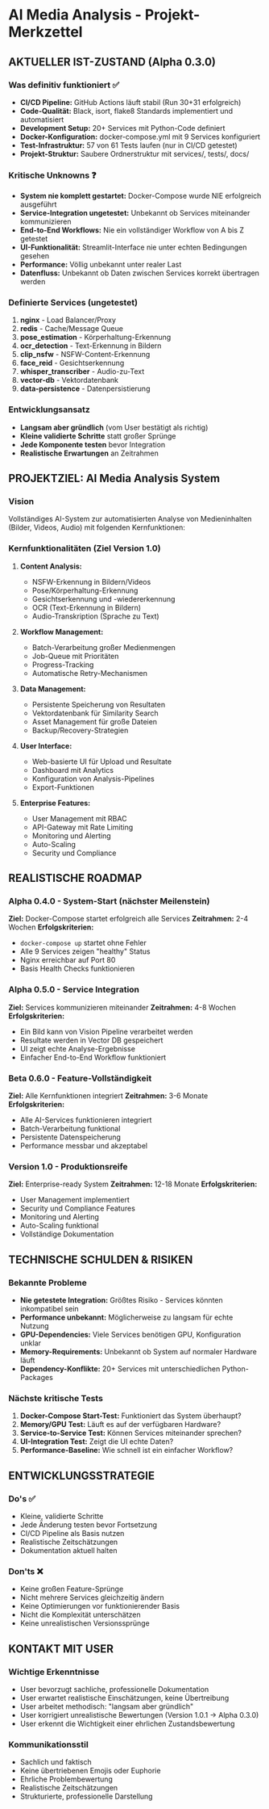 # AI Media Analysis - Projekt-Merkzettel

## AKTUELLER IST-ZUSTAND (Alpha 0.3.0)

### Was definitiv funktioniert ✅
- **CI/CD Pipeline:** GitHub Actions läuft stabil (Run 30+31 erfolgreich)
- **Code-Qualität:** Black, isort, flake8 Standards implementiert und automatisiert
- **Development Setup:** 20+ Services mit Python-Code definiert
- **Docker-Konfiguration:** docker-compose.yml mit 9 Services konfiguriert
- **Test-Infrastruktur:** 57 von 61 Tests laufen (nur in CI/CD getestet)
- **Projekt-Struktur:** Saubere Ordnerstruktur mit services/, tests/, docs/

### Kritische Unknowns ❓
- **System nie komplett gestartet:** Docker-Compose wurde NIE erfolgreich ausgeführt
- **Service-Integration ungetestet:** Unbekannt ob Services miteinander kommunizieren
- **End-to-End Workflows:** Nie ein vollständiger Workflow von A bis Z getestet
- **UI-Funktionalität:** Streamlit-Interface nie unter echten Bedingungen gesehen
- **Performance:** Völlig unbekannt unter realer Last
- **Datenfluss:** Unbekannt ob Daten zwischen Services korrekt übertragen werden

### Definierte Services (ungetestet)
1. **nginx** - Load Balancer/Proxy
2. **redis** - Cache/Message Queue
3. **pose_estimation** - Körperhaltung-Erkennung
4. **ocr_detection** - Text-Erkennung in Bildern
5. **clip_nsfw** - NSFW-Content-Erkennung
6. **face_reid** - Gesichtserkennung
7. **whisper_transcriber** - Audio-zu-Text
8. **vector-db** - Vektordatenbank
9. **data-persistence** - Datenpersistierung

### Entwicklungsansatz
- **Langsam aber gründlich** (vom User bestätigt als richtig)
- **Kleine validierte Schritte** statt großer Sprünge
- **Jede Komponente testen** bevor Integration
- **Realistische Erwartungen** an Zeitrahmen

## PROJEKTZIEL: AI Media Analysis System

### Vision
Vollständiges AI-System zur automatisierten Analyse von Medieninhalten (Bilder, Videos, Audio) mit folgenden Kernfunktionen:

### Kernfunktionalitäten (Ziel Version 1.0)
1. **Content Analysis:**
   - NSFW-Erkennung in Bildern/Videos
   - Pose/Körperhaltung-Erkennung
   - Gesichtserkennung und -wiedererkennung
   - OCR (Text-Erkennung in Bildern)
   - Audio-Transkription (Sprache zu Text)

2. **Workflow Management:**
   - Batch-Verarbeitung großer Medienmengen
   - Job-Queue mit Prioritäten
   - Progress-Tracking
   - Automatische Retry-Mechanismen

3. **Data Management:**
   - Persistente Speicherung von Resultaten
   - Vektordatenbank für Similarity Search
   - Asset Management für große Dateien
   - Backup/Recovery-Strategien

4. **User Interface:**
   - Web-basierte UI für Upload und Resultate
   - Dashboard mit Analytics
   - Konfiguration von Analysis-Pipelines
   - Export-Funktionen

5. **Enterprise Features:**
   - User Management mit RBAC
   - API-Gateway mit Rate Limiting
   - Monitoring und Alerting
   - Auto-Scaling
   - Security und Compliance

## REALISTISCHE ROADMAP

### Alpha 0.4.0 - System-Start (nächster Meilenstein)
**Ziel:** Docker-Compose startet erfolgreich alle Services
**Zeitrahmen:** 2-4 Wochen
**Erfolgskriterien:**
- `docker-compose up` startet ohne Fehler
- Alle 9 Services zeigen "healthy" Status
- Nginx erreichbar auf Port 80
- Basis Health Checks funktionieren

### Alpha 0.5.0 - Service Integration
**Ziel:** Services kommunizieren miteinander
**Zeitrahmen:** 4-8 Wochen
**Erfolgskriterien:**
- Ein Bild kann von Vision Pipeline verarbeitet werden
- Resultate werden in Vector DB gespeichert
- UI zeigt echte Analyse-Ergebnisse
- Einfacher End-to-End Workflow funktioniert

### Beta 0.6.0 - Feature-Vollständigkeit
**Ziel:** Alle Kernfunktionen integriert
**Zeitrahmen:** 3-6 Monate
**Erfolgskriterien:**
- Alle AI-Services funktionieren integriert
- Batch-Verarbeitung funktional
- Persistente Datenspeicherung
- Performance messbar und akzeptabel

### Version 1.0 - Produktionsreife
**Ziel:** Enterprise-ready System
**Zeitrahmen:** 12-18 Monate
**Erfolgskriterien:**
- User Management implementiert
- Security und Compliance Features
- Monitoring und Alerting
- Auto-Scaling funktional
- Vollständige Dokumentation

## TECHNISCHE SCHULDEN & RISIKEN

### Bekannte Probleme
- **Nie getestete Integration:** Größtes Risiko - Services könnten inkompatibel sein
- **Performance unbekannt:** Möglicherweise zu langsam für echte Nutzung
- **GPU-Dependencies:** Viele Services benötigen GPU, Konfiguration unklar
- **Memory-Requirements:** Unbekannt ob System auf normaler Hardware läuft
- **Dependency-Konflikte:** 20+ Services mit unterschiedlichen Python-Packages

### Nächste kritische Tests
1. **Docker-Compose Start-Test:** Funktioniert das System überhaupt?
2. **Memory/GPU Test:** Läuft es auf der verfügbaren Hardware?
3. **Service-to-Service Test:** Können Services miteinander sprechen?
4. **UI-Integration Test:** Zeigt die UI echte Daten?
5. **Performance-Baseline:** Wie schnell ist ein einfacher Workflow?

## ENTWICKLUNGSSTRATEGIE

### Do's ✅
- Kleine, validierte Schritte
- Jede Änderung testen bevor Fortsetzung
- CI/CD Pipeline als Basis nutzen
- Realistische Zeitschätzungen
- Dokumentation aktuell halten

### Don'ts ❌
- Keine großen Feature-Sprünge
- Nicht mehrere Services gleichzeitig ändern
- Keine Optimierungen vor funktionierender Basis
- Nicht die Komplexität unterschätzen
- Keine unrealistischen Versionssprünge

## KONTAKT MIT USER

### Wichtige Erkenntnisse
- User bevorzugt sachliche, professionelle Dokumentation
- User erwartet realistische Einschätzungen, keine Übertreibung
- User arbeitet methodisch: "langsam aber gründlich"
- User korrigiert unrealistische Bewertungen (Version 1.0.1 → Alpha 0.3.0)
- User erkennt die Wichtigkeit einer ehrlichen Zustandsbewertung

### Kommunikationsstil
- Sachlich und faktisch
- Keine übertriebenen Emojis oder Euphorie
- Ehrliche Problembewertung
- Realistische Zeitschätzungen
- Strukturierte, professionelle Darstellung 